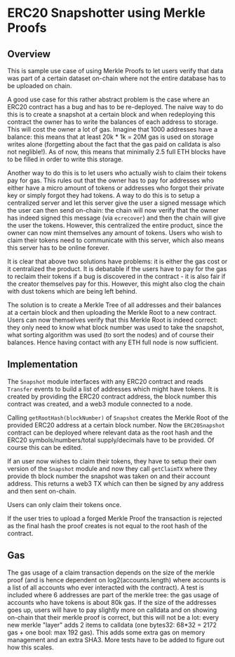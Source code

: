 ERC20 Snapshotter using Merkle Proofs
========

Overview
--------

This is sample use case of using Merkle Proofs to let users verify that data was part of a certain dataset on-chain where not the entire database has to be uploaded on chain.

A good use case for this rather abstract problem is the case where an ERC20 contract has a bug and has to be re-deployed. The naive way to do this is to create a snapshot at a certain block and when redeploying this contract the owner has to write the balances of each address to storage. This will cost the owner a lot of gas. Imagine that 1000 addresses have a balance: this means that at least 20k * 1k = 20M gas is used on storage writes alone (forgetting about the fact that the gas paid on calldata is also not neglible!). As of now, this means that minimally 2.5 full ETH blocks have to be filled in order to write this storage.

Another way to do this is to let users who actually wish to claim their tokens pay for gas. This rules out that the owner has to pay for addresses who either have a micro amount of tokens or addresses who forgot their private key or simply forgot they had tokens. A way to do this is to setup a centralized server and let this server give the user a signed message which the user can then send on-chain: the chain will now verify that the owner has indeed signed this message (via `ecrecover`) and then the chain will give the user the tokens. However, this centralized the entire product, since the owner can now mint themselves any amount of tokens. Users who wish to claim their tokens need to communicate with this server, which also means this server has to be online forever.

It is clear that above two solutions have problems: it is either the gas cost or it centralized the product. It is debatable if the users have to pay for the gas to reclaim their tokens if a bug is discovered in the contract - it is also fair if the creator themselves pay for this. However, this might also clog the chain with dust tokens which are being left behind.

The solution is to create a Merkle Tree of all addresses and their balances at a certain block and then uploading the Merkle Root to a new contract. Users can now themselves verify that this Merkle Root is indeed correct: they only need to know what block number was used to take the snapshot, what sorting algorithm was used (to sort the nodes) and of course their balances. Hence having contact with any ETH full node is now sufficient. 

Implementation
---------

The `Snapshot` module interfaces with any ERC20 contract and reads `Transfer` events to build a list of addresses which might have tokens. It is created by providing the ERC20 contract address, the block number this contract was created, and a web3 module connected to a node. 

Calling `getRootHash(blockNumber)` of `Snapshot` creates the Merkle Root of the provided ERC20 address at a certain block number. Now the `ERC20Snapshot` contract can be deployed where relevant data as the root hash and the ERC20 symbols/numbers/total supply/decimals have to be provided. Of course this can be edited. 

If an user now wishes to claim their tokens, they have to setup their own version of the `Snapshot` module and now they call `getClaimTX` where they provide th block number the snapshot was taken on and their account address. This returns a web3 TX which can then be signed by any address and then sent on-chain.

Users can only claim their tokens once. 

If the user tries to upload a forged Merkle Proof the transaction is rejected as the final hash the proof creates is not equal to the root hash of the contract.

Gas
-----

The gas usage of a claim transaction depends on the size of the merkle proof (and is hence dependent on log2(accounts.length) where accounts is a list of all accounts who ever interacted with the contract). A test is included where 6 addresses are part of the merkle tree: the gas usage of accounts who have tokens is about 80k gas. If the size of the addresses goes up, users will have to pay slightly more on calldata and on showing on-chain that their merkle proof is correct, but this will not be a lot: every new merkle "layer" adds 2 items to calldata (one bytes32: 68*32 = 2172 gas + one bool: max 192 gas). This adds some extra gas on memory management and an extra SHA3. More tests have to be added to figure out how this scales.